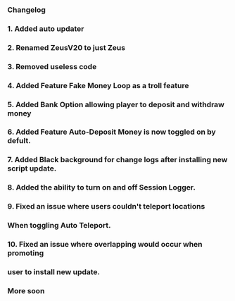 ### Changelog
### 1. Added auto updater
### 2. Renamed ZeusV20 to just Zeus
### 3. Removed useless code
### 4. Added Feature Fake Money Loop as a troll feature
### 5. Added Bank Option allowing player to deposit and withdraw money
### 6. Added Feature Auto-Deposit Money is now toggled on by defult.
### 7. Added Black background for change logs after installing new script update.
### 8. Added the ability to turn on and off Session Logger.
### 9. Fixed an issue where users couldn't teleport locations
### When toggling Auto Teleport.
### 10. Fixed an issue where overlapping would occur when promoting
### user to install new update.
### More soon
